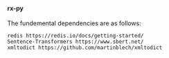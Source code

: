 #### rx-py ####

The fundemental dependencies are as follows:

    redis https://redis.io/docs/getting-started/
    Sentence-Transformers https://www.sbert.net/
    xmltodict https://github.com/martinblech/xmltodict

